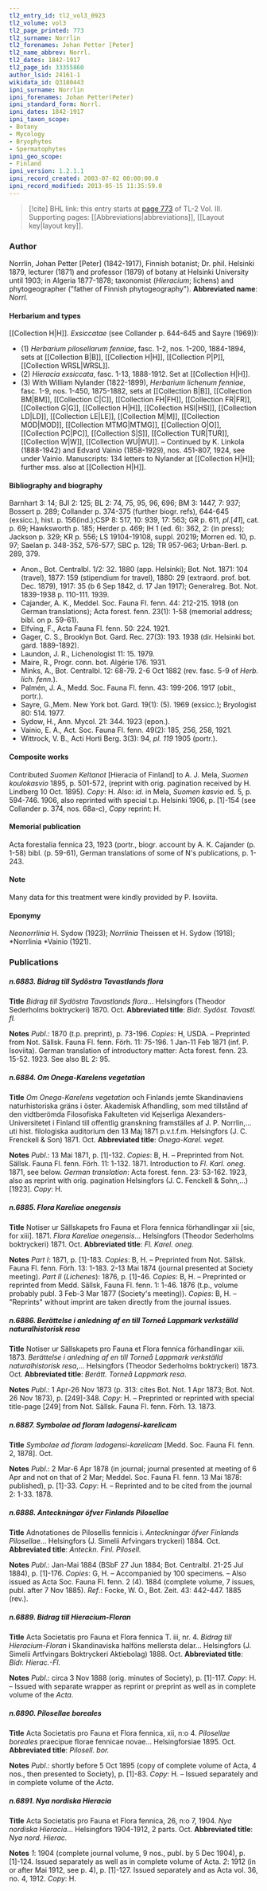 ```yaml
---
tl2_entry_id: tl2_vol3_0923
tl2_volume: vol3
tl2_page_printed: 773
tl2_surname: Norrlin
tl2_forenames: Johan Petter [Peter]
tl2_name_abbrev: Norrl.
tl2_dates: 1842-1917
tl2_page_id: 33355860
author_lsid: 24161-1
wikidata_id: Q3180443
ipni_surname: Norrlin
ipni_forenames: Johan Petter(Peter)
ipni_standard_form: Norrl.
ipni_dates: 1842-1917
ipni_taxon_scope: 
- Botany
- Mycology
- Bryophytes
- Spermatophytes
ipni_geo_scope: 
- Finland
ipni_version: 1.2.1.1
ipni_record_created: 2003-07-02 00:00:00.0
ipni_record_modified: 2013-05-15 11:35:59.0
---
```



> [!cite] BHL link: this entry starts at [page 773](https://www.biodiversitylibrary.org/page/33355860) of TL-2 Vol. III.
> Supporting pages: [[Abbreviations|abbreviations]], [[Layout key|layout key]].

### Author

Norrlin, Johan Petter \[Peter\] (1842-1917), Finnish botanist; Dr. phil. Helsinki 1879, lecturer (1871) and professor (1879) of botany at Helsinki University until 1903; in Algeria 1877-1878; taxonomist (*Hieracium*; lichens) and phytogeographer ("father of Finnish phytogeography"). 
**Abbreviated name**: *Norrl.*

#### Herbarium and types

[[Collection H|H]].
*Exsiccatae* (see Collander p. 644-645 and Sayre (1969)):
- (1) *Herbarium pilosellarum fenniae*, fasc. 1-2, nos. 1-200, 1884-1894, sets at [[Collection B|B]], [[Collection H|H]], [[Collection P|P]], [[Collection WRSL|WRSL]].
- (2) *Hieracia exsiccata*, fasc. 1-13, 1888-1912. Set at [[Collection H|H]].
- (3) With William Nylander (1822-1899), *Herbarium lichenum fenniae*, fasc. 1-9, nos. 1-450, 1875-1882, sets at [[Collection B|B]], [[Collection BM|BM]], [[Collection C|C]], [[Collection FH|FH]], [[Collection FR|FR]], [[Collection G|G]], [[Collection H|H]], [[Collection HSI|HSI]], [[Collection LD|LD]], [[Collection LE|LE]], [[Collection M|M]], [[Collection MOD|MOD]], [[Collection MTMG|MTMG]], [[Collection O|O]], [[Collection PC|PC]], [[Collection S|S]], [[Collection TUR|TUR]], [[Collection W|W]], [[Collection WU|WU]]. – Continued by K. Linkola (1888-1942) and Edvard Vainio (1858-1929), nos. 451-807, 1924, see under Vainio.
Manuscripts: 134 letters to Nylander at [[Collection H|H]]; further mss. also at [[Collection H|H]].

#### Bibliography and biography

Barnhart 3: 14; BJI 2: 125; BL 2: 74, 75, 95, 96, 696; BM 3: 1447, 7: 937; Bossert p. 289; Collander p. 374-375 (further biogr. refs), 644-645 (exsicc.), hist. p. 156(ind.);CSP 8: 517, 10: 939, 17: 563; GR p. 611, *pl*.\[*41*\], cat. p. 69; Hawksworth p. 185; Herder p. 469; IH 1 (ed. 6): 362, 2: (in press); Jackson p. 329; KR p. 556; LS 19104-19108, suppl. 20219; Morren ed. 10, p. 97; Saelan p. 348-352, 576-577; SBC p. 128; TR 957-963; Urban-Berl. p. 289, 379.
- Anon., Bot. Centralbl. 1/2: 32. 1880 (app. Helsinki); Bot. Not. 1871: 104 (travel), 1877: 159 (stipendium for travel), 1880: 29 (extraord. prof. bot. Dec. 1879), 1917: 35 (b 6 Sep 1842, d. 17 Jan 1917); Generalreg. Bot. Not. 1839-1938 p. 110-111. 1939.
- Cajander, A. K., Meddel. Soc. Fauna FI. fenn. 44: 212-215. 1918 (on German translations); Acta forest. fenn. 23(1): 1-58 (memorial address; bibl. on p. 59-61).
- Elfving, F., Acta Fauna Fl. fenn. 50: 224. 1921.
- Gager, C. S., Brooklyn Bot. Gard. Rec. 27(3): 193. 1938 (dir. Helsinki bot. gard. 1889-1892).
- Laundon, J. R., Lichenologist 11: 15. 1979.
- Maire, R., Progr. conn. bot. Algérie 176. 1931.
- Minks, A., Bot. Centralbl. 12: 68-79. 2-6 Oct 1882 (rev. fasc. 5-9 of *Herb. lich. fenn.*).
- Palmén, J. A., Medd. Soc. Fauna Fl. fenn. 43: 199-206. 1917 (obit., portr.).
- Sayre, G.,Mem. New York bot. Gard. 19(1): (5). 1969 (exsicc.); Bryologist 80: 514. 1977.
- Sydow, H., Ann. Mycol. 21: 344. 1923 (epon.).
- Vainio, E. A., Act. Soc. Fauna Fl. fenn. 49(2): 185, 256, 258, 1921.
- Wittrock, V. B., Acti Horti Berg. 3(3): 94, *pl. 119* 1905 (portr.).

#### Composite works

Contributed *Suomen Keltanot* \[Hieracia of Finland\] to A. J. Mela, *Suomen koulokasvio* 1895, p. 501-572, (reprint with orig. pagination received by H. Lindberg 10 Oct. 1895). *Copy*: H. Also: *id*. in Mela, *Suomen kasvio* ed. 5, p. 594-746. 1906, also reprinted with special t.p. Helsinki 1906, p. \[1\]-154 (see Collander p. 374, nos. 68a-c), *Copy* reprint: H.

#### Memorial publication

Acta forestalia fennica 23, 1923 (portr., biogr. account by A. K. Cajander (p. 1-58) bibl. (p. 59-61), German translations of some of N's publications, p. 1-243.

#### Note

Many data for this treatment were kindly provided by P. Isoviita.

#### Eponymy

*Neonorrlinia* H. Sydow (1923); *Norrlinia* Theissen et H. Sydow (1918); *Norrlinia *Vainio (1921).

### Publications

##### n.6883. Bidrag till Sydöstra Tavastlands flora

**Title**
*Bidrag till Sydöstra Tavastlands flora*... Helsingfors (Theodor Sederholms boktryckeri) 1870. Oct.
**Abbreviated title**: *Bidr. Sydöst. Tavastl. fl.*

**Notes**
*Publ*.: 1870 (t.p. preprint), p. 73-196. *Copies*: H, USDA. – Preprinted from Not. Sällsk. Fauna Fl. fenn. Förh. 11: 75-196. 1 Jan-11 Feb 1871 (inf. P. Isoviita). German translation of introductory matter: Acta forest. fenn. 23. 15-52. 1923. See also BL 2: 95.

##### n.6884. Om Onega-Karelens vegetation

**Title**
*Om Onega-Karelens vegetation* och Finlands jemte Skandinaviens naturhistoriska gräns i öster. Akademisk Afhandling, som med tillstånd af den vidtberömda Filosofiska Fakulteten vid Kejserliga Alexanders-Universitetet i Finland till offentlig granskning framställes af J. P. Norrlin,... uti hist. filologiska auditorium den 13 Maj 1871 p.v.t.f.m. Helsingfors (J. C. Frenckell & Son) 1871. Oct.
**Abbreviated title**: *Onega-Karel. veget.*

**Notes**
*Publ*.: 13 Mai 1871, p. \[1\]-132. *Copies*: B, H. – Preprinted from Not. Sällsk. Fauna Fl. fenn. Förh. 11: 1-132. 1871. Introduction to *Fl. Karl. oneg*. 1871, see below.
*German translation*: Acta forest. fenn. 23: 53-162. 1923, also as reprint with orig. pagination Helsingfors (J. C. Fenckell & Sohn,...) \[1923\]. *Copy*: H.

##### n.6885. Flora Kareliae onegensis

**Title**
Notiser ur Sällskapets fro Fauna et Flora fennica förhandlingar xii \[sic, for xiii\]. 1871. *Flora Kareliae onegensis*... Helsingfors (Theodor Sederholms boktryckeri) 1871. Oct.
**Abbreviated title**: *Fl. Karel. oneg.*

**Notes**
*Part I*: 1871, p. \[1\]-183. *Copies*: B, H. – Preprinted from Not. Sällsk. Fauna Fl. fenn. Förh. 13: 1-183. 2-13 Mai 1874 (journal presented at Society meeting).
*Part II* (*Lichenes*): 1876, p. \[1\]-46. *Copies*: B, H. – Preprinted or reprinted from Medd. Sällsk, Fauna Fl. fenn. 1: 1-46. 1876 (t.p., volume probably publ. 3 Feb-3 Mar 1877 (Society's meeting)).
*Copies*: B, H. – "Reprints" without imprint are taken directly from the journal issues.

##### n.6886. Berättelse i anledning af en till Torneå Lappmark verkställd naturalhistorisk resa

**Title**
Notiser ur Sällskapets pro Fauna et Flora fennica förhandlingar xiii. 1873. *Berättelse i anledning af en till Torneå Lappmark verkställd naturalhistorisk resa*,... Helsingfors (Theodor Sederholms boktryckeri) 1873. Oct.
**Abbreviated title**: *Berätt. Torneå Lappmark resa*.

**Notes**
*Publ*.: 1 Apr-26 Nov 1873 (p. 313: cites Bot. Not. 1 Apr 1873; Bot. Not. 26 Nov 1873), p. \[249\]-348. *Copy*: H. – Preprinted or reprinted with special title-page \[249\] from Not. Sällsk. Fauna Fl. fenn. Förh. 13. 1873.

##### n.6887. Symbolae ad floram ladogensi-karelicam

**Title**
*Symbolae ad floram ladogensi-karelicam* \[Medd. Soc. Fauna Fl. fenn. 2, 1878\]. Oct.

**Notes**
*Publ*.: 2 Mar-6 Apr 1878 (in journal; journal presented at meeting of 6 Apr and not on that of 2 Mar; Meddel. Soc. Fauna Fl. fenn. 13 Mai 1878: published), p. \[1\]-33. *Copy*: H. – Reprinted and to be cited from the journal 2: 1-33. 1878.

##### n.6888. Anteckningar öfver Finlands Pilosellae

**Title**
Adnotationes de Pilosellis fennicis i. *Anteckningar öfver Finlands Pilosellae*... Helsingfors (J. Simelii Arfvingars tryckeri) 1884. Oct.
**Abbreviated title**: *Anteckn. Finl. Pilosell.*

**Notes**
*Publ*.: Jan-Mai 1884 (BSbF 27 Jun 1884; Bot. Centralbl. 21-25 Jul 1884), p. \[1\]-176. *Copies*: G, H. – Accompanied by 100 specimens. – Also issued as Acta Soc. Fauna Fl. fenn. 2 (4). 1884 (complete volume, 7 issues, publ. after 7 Nov 1885).
*Ref*.: Focke, W. O., Bot. Zeit. 43: 442-447. 1885 (rev.).

##### n.6889. Bidrag till Hieracium-Floran

**Title**
Acta Societatis pro Fauna et Flora fennica T. iii, nr. 4. *Bidrag till Hieracium-Floran* i Skandinaviska halföns mellersta delar... Helsingfors (J. Simelii Artfvingars Boktryckeri Aktiebolag) 1888. Oct.
**Abbreviated title**: *Bidr. Hierac.-Fl.*

**Notes**
*Publ*.: circa 3 Nov 1888 (orig. minutes of Society), p. \[1\]-117. *Copy*: H. – Issued with separate wrapper as reprint or preprint as well as in complete volume of the *Acta*.

##### n.6890. Pilosellae boreales

**Title**
Acta Societatis pro Fauna et Flora fennica, xii, n:o 4. *Pilosellae boreales* praecipue florae fennicae novae... Helsingforsiae 1895. Oct.
**Abbreviated title**: *Pilosell. bor.*

**Notes**
*Publ*.: shortly before 5 Oct 1895 (copy of complete volume of Acta, 4 nos., then presented to Society), p. \[1\]-83. *Copy*: H. – Issued separately and in complete volume of the *Acta*.

##### n.6891. Nya nordiska Hieracia

**Title**
Acta Societatis pro Fauna et Flora fennica, 26, n:o 7, 1904. *Nya nordiska Hieracia*... Helsingfors 1904-1912, 2 parts. Oct.
**Abbreviated title**: *Nya nord. Hierac.*

**Notes**
*1*: 1904 (complete journal volume, 9 nos., publ. by 5 Dec 1904), p. \[1\]-124. Issued separately as well as in complete volume of Acta.
*2*: 1912 (in or after Mai 1912, see p. 4), p. \[1\]-127. Issued separately and as Acta vol. 36, no. 4, 1912.
*Copy*: H.

